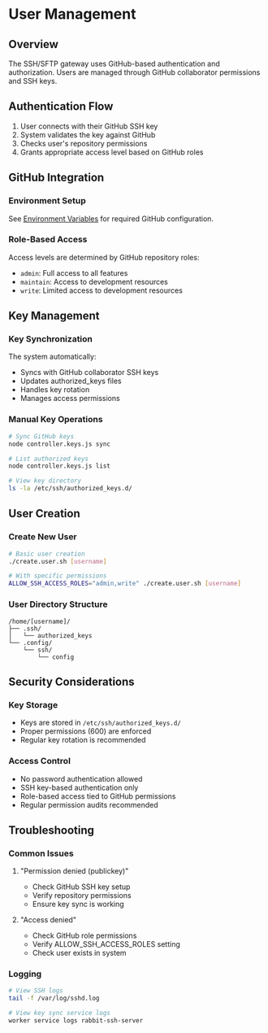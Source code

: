 # User Management

## Overview
The SSH/SFTP gateway uses GitHub-based authentication and authorization. Users are managed through GitHub collaborator permissions and SSH keys.

## Authentication Flow

1. User connects with their GitHub SSH key
2. System validates the key against GitHub
3. Checks user's repository permissions
4. Grants appropriate access level based on GitHub roles

## GitHub Integration

### Environment Setup
See [Environment Variables](environment.md#github-configuration) for required GitHub configuration.

### Role-Based Access
Access levels are determined by GitHub repository roles:
- `admin`: Full access to all features
- `maintain`: Access to development resources
- `write`: Limited access to development resources

## Key Management

### Key Synchronization
The system automatically:
- Syncs with GitHub collaborator SSH keys
- Updates authorized_keys files
- Handles key rotation
- Manages access permissions

### Manual Key Operations
```bash
# Sync GitHub keys
node controller.keys.js sync

# List authorized keys
node controller.keys.js list

# View key directory
ls -la /etc/ssh/authorized_keys.d/
```

## User Creation

### Create New User
```bash
# Basic user creation
./create.user.sh [username]

# With specific permissions
ALLOW_SSH_ACCESS_ROLES="admin,write" ./create.user.sh [username]
```

### User Directory Structure
```
/home/[username]/
├── .ssh/
│   └── authorized_keys
└── .config/
    └── ssh/
        └── config
```

## Security Considerations

### Key Storage
- Keys are stored in `/etc/ssh/authorized_keys.d/`
- Proper permissions (600) are enforced
- Regular key rotation is recommended

### Access Control
- No password authentication allowed
- SSH key-based authentication only
- Role-based access tied to GitHub permissions
- Regular permission audits recommended

## Troubleshooting

### Common Issues
1. "Permission denied (publickey)"
   - Check GitHub SSH key setup
   - Verify repository permissions
   - Ensure key sync is working

2. "Access denied"
   - Check GitHub role permissions
   - Verify ALLOW_SSH_ACCESS_ROLES setting
   - Check user exists in system

### Logging
```bash
# View SSH logs
tail -f /var/log/sshd.log

# View key sync service logs
worker service logs rabbit-ssh-server
```
